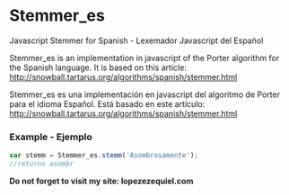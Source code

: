 # Stemmer_es
Javascript Stemmer for Spanish - Lexemador Javascript del Español

Stemmer_es is an implementation in javascript of the Porter algorithm for the Spanish language. It is based on this article: http://snowball.tartarus.org/algorithms/spanish/stemmer.html

Stemmer_es es una implementación en javascript del algoritmo de Porter para el idioma Español. Está basado en este artículo: http://snowball.tartarus.org/algorithms/spanish/stemmer.html

### Example - Ejemplo
```javascript
var stemm = Stemmer_es.stemm('Asombrosamente');
//returns asombr
```

__Do not forget to visit my site: lopezezequiel.com__
